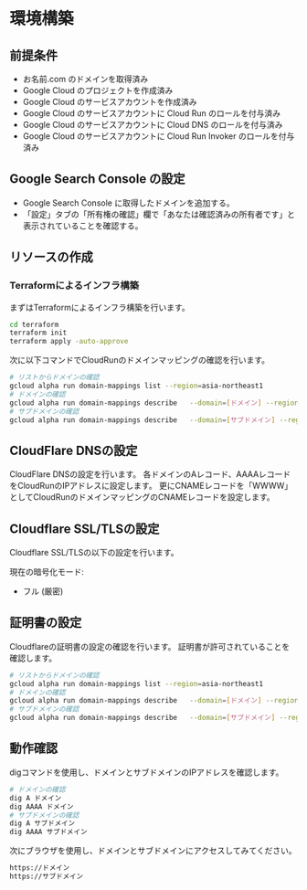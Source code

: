 # 環境構築

## 前提条件

- お名前.com のドメインを取得済み
- Google Cloud のプロジェクトを作成済み
- Google Cloud のサービスアカウントを作成済み
- Google Cloud のサービスアカウントに Cloud Run のロールを付与済み
- Google Cloud のサービスアカウントに Cloud DNS のロールを付与済み
- Google Cloud のサービスアカウントに Cloud Run Invoker のロールを付与済み

## Google Search Console の設定

- Google Search Console に取得したドメインを追加する。
- 「設定」タブの「所有権の確認」欄で「あなたは確認済みの所有者です」と表示されていることを確認する。

## リソースの作成

### Terraformによるインフラ構築

まずはTerraformによるインフラ構築を行います。

```bash
cd terraform
terraform init
terraform apply -auto-approve
```

次に以下コマンドでCloudRunのドメインマッピングの確認を行います。

```bash
# リストからドメインの確認
gcloud alpha run domain-mappings list --region=asia-northeast1
# ドメインの確認
gcloud alpha run domain-mappings describe   --domain=[ドメイン] --region=asia-northeast1
# サブドメインの確認
gcloud alpha run domain-mappings describe   --domain=[サブドメイン] --region=asia-northeast1
```

## CloudFlare DNSの設定

CloudFlare DNSの設定を行います。
各ドメインのAレコード、AAAAレコードをCloudRunのIPアドレスに設定します。
更にCNAMEレコードを「WWWW」としてCloudRunのドメインマッピングのCNAMEレコードを設定します。

## Cloudflare SSL/TLSの設定

Cloudflare SSL/TLSの以下の設定を行います。

現在の暗号化モード:
- フル (厳密)

## 証明書の設定

Cloudflareの証明書の設定の確認を行います。
証明書が許可されていることを確認します。

```bash
# リストからドメインの確認
gcloud alpha run domain-mappings list --region=asia-northeast1
# ドメインの確認
gcloud alpha run domain-mappings describe   --domain=[ドメイン] --region=asia-northeast1
# サブドメインの確認
gcloud alpha run domain-mappings describe   --domain=[サブドメイン] --region=asia-northeast1
```

## 動作確認

digコマンドを使用し、ドメインとサブドメインのIPアドレスを確認します。

```bash
# ドメインの確認
dig A ドメイン
dig AAAA ドメイン
# サブドメインの確認
dig A サブドメイン
dig AAAA サブドメイン
```

次にブラウザを使用し、ドメインとサブドメインにアクセスしてみてください。

```bash
https://ドメイン
https://サブドメイン
```
